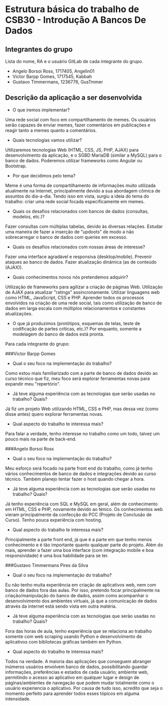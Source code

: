 # Estrutura básica do trabalho de CSB30 - Introdução A Bancos De Dados

## Integrantes do grupo

Lista do nome, RA e o usuário GitLab de cada integrante do grupo.

- Angelo Borsoi Ross, 1717405, Angelin01
- Victor Barpp Gomes, 1717545, Kabbah
- Gustavo Timmermans, 1236776, GusTmmer

## Descrição da aplicação a ser desenvolvida 

- O que iremos implementar?

Uma rede social com foco em compartilhamento de memes. Os usuários serão capazes de enviar memes, fazer comentários em publicações e reagir tanto a memes quanto a comentários.

- Quais tecnologias vamos utilizar?

Utilizaremos tecnologias Web (HTML, CSS, JS, PHP, AJAX) para desenvolvimento da aplicação, e o SGBD MariaDB (similar a MySQL) para o banco de dados. Poderemos utilizar frameworks como Angular ou Bootstrap.

- Por que decidimos pelo tema?

Meme é uma forma de compartilhamento de informações muito utilizada atualmente na Internet, principalmente devido a sua abordagem cômica de assuntos do dia-a-dia. Tendo isso em vista, surgiu a ideia do tema do trabalho: criar uma rede social focada especificamente em memes.

- Quais os desafios relacionados com bancos de dados (consultas, modelos, etc.)?

Fazer consultas com múltiplas tabelas, devido às diversas relações.
Estudar uma maneira de fazer a inserção de "updoots" de modo a não sobrecarregar o banco de dados com queries em excesso.

- Quais os desafios relacionados com nossas áreas de interesse?

Fazer uma interface agradável e responsiva (desktop/mobile).
Prevenir ataques ao banco de dados.
Fazer atualização dinâmica (as de conteúdo (AJAX)).

- Quais conhecimentos novos nós pretendemos adquirir?

Utilização de frameworks para agilizar a criação de páginas Web.
Utilização de AJAX para atualizar "ratings" assincronamente.
Utilizar linguagens web como HTML, JavaScript, CSS e PHP.
Aprender todos os processos envolvidos na criação de uma rede social, tais como utilização de banco de dados em larga escala com múltiplos relacionamentos e constantes atualizações.

- O que já produzimos (protótipos, esquemas de telas, teste de codificação de partes críticas, etc.)?
Por enquanto, somente a modelagem do banco de dados está pronta.

Para cada integrante do grupo:

###Victor Barpp Gomes
- Qual o seu foco na implementação do trabalho?

Como estou mais familiarizado com a parte de banco de dados devido ao curso técnico que fiz, meu foco será explorar ferramentas novas para expandir meu "repertório".
- Já teve alguma experiência com as tecnologias que serão usadas no trabalho? Quais?

Já fiz um projeto Web utilizando HTML, CSS e PHP, mas dessa vez (como disse antes) quero explorar ferramentas novas.
- Qual aspecto do trabalho te interessa mais?

Para falar a verdade, tenho interesse no trabalho como um todo, talvez um pouco mais na parte de back-end.

###Angelo Borsoi Ross
- Qual o seu foco na implementação do trabalho?

Meu esforço será focado na parte front end do trabalho, como já tenho vários conhecimentos de banco de dados e integrações devido ao curso técnico. Também planejo tentar fazer o host quando chegar a hora.
- Já teve alguma experiência com as tecnologias que serão usadas no trabalho? Quais?

Já tenho experiência com SQL e MySQL em geral, além de conhecimento em HTML, CSS e PHP, novamente devido ao ténico. Os conhecimentos web vieram principalmente da confecção do PCC (Projeto de Conclusão de Curso). Tenho pouca experiência com hosting.
- Qual aspecto do trabalho te interessa mais?

Principalmente a parte front end, já que é a parte em que tenho menos conhecimento e é tão importante quanto qualquer parte do projeto. Além do mais, aprender a fazer uma boa interface (com integração mobile e boa responsividade) é uma boa habilidade para se ter.

###Gustavo Timmermans Pires da Silva
- Qual o seu foco na implementação do trabalho?

Eu não tenho muita experiência em criação de aplicativos web, nem com banco de dados fora das aulas. Por isso, pretendo focar principalmente na criação/manipulação do banco de dados, assim como acompanhar o desenvolvimento dos ambientes virtuais, já que a comunicação de dados através da internet está sendo vista em outra matéria.
- Já teve alguma experiência com as tecnologias que serão usadas no trabalho? Quais?

Fora das horas de aula, tenho experiência que se relaciona ao trabalho somente com web scraping usando Python e desenvolvimento de aplicativos com bibliotecas gráficas também em Python.
- Qual aspecto do trabalho te interessa mais?

Todos na verdade. A maioria das aplicações que conseguem abranger inúmeros usuários envolvem banco de dados, possibilitando guardar informações, preferências e estados de cada usuário; ambiente web, permitindo o acesso ao aplicativo em qualquer lugar e design de páginas/ambientes de navegação que podem mudar totalmente como o usuário experiencia o aplicativo. Por causa de tudo isso, acredito que seja o momento perfeito para aprender todos esses tópicos em alguma intensidade.

